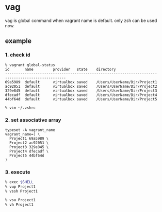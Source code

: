 # vag

vag is global command when vagrant name is default.
only zsh can be used now.

## example

### 1. check id
```
% vagrant global-status
id       name         provider   state    directory
--------------------------------------------------------------------------------------------------
69a5989  default      virtualbox saved    /Users/UserName/Dir/Project1
ac92051  default      virtualbox saved    /Users/UserName/Dir/Project2
329e845  default      virtualbox saved    /Users/UserName/Dir/Project3
dfecadf  default      virtualbox saved    /Users/UserName/Dir/Project4
44bf64d  default      virtualbox saved    /Users/UserName/Dir/Project5

% vim ~/.zshrc
```

### 2. set associative array

```zsh:~/.zshrc
typeset -A vagrant_name
vagrant_name=( \
  Project1 69a5989 \
  Project2 ac92051 \
  Project3 329e845 \
  Project4 dfecadf \
  Project5 44bf64d
)
```

### 3. execute

```zsh
% exec $SHELL
% vup Project1
% vssh Project1

% vsu Project1
% vh Project1
```
